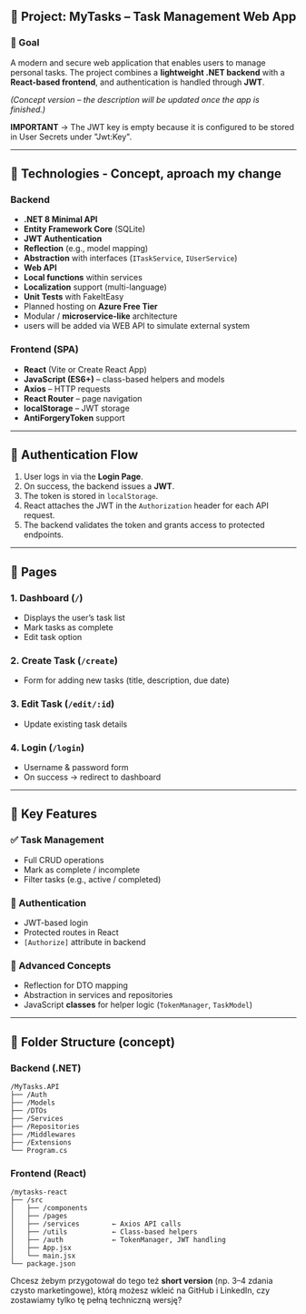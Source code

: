 ## 📄 Project: **MyTasks – Task Management Web App**

### 🎯 Goal

A modern and secure web application that enables users to manage personal tasks.
The project combines a **lightweight .NET backend** with a **React-based frontend**, and authentication is handled through **JWT**.

*(Concept version – the description will be updated once the app is finished.)*

**IMPORTANT** → The JWT key is empty because it is configured to be stored in User Secrets under "Jwt:Key".

---

## 🧱 Technologies - Concept, aproach my change

### Backend

* **.NET 8 Minimal API**
* **Entity Framework Core** (SQLite)
* **JWT Authentication**
* **Reflection** (e.g., model mapping)
* **Abstraction** with interfaces (`ITaskService`, `IUserService`)
* **Web API**
* **Local functions** within services
* **Localization** support (multi-language)
* **Unit Tests** with FakeItEasy
* Planned hosting on **Azure Free Tier**
* Modular / **microservice-like** architecture
* users will be added via WEB API to simulate external system

### Frontend (SPA)

* **React** (Vite or Create React App)
* **JavaScript (ES6+)** – class-based helpers and models
* **Axios** – HTTP requests
* **React Router** – page navigation
* **localStorage** – JWT storage
* **AntiForgeryToken** support

---

## 🔐 Authentication Flow

1. User logs in via the **Login Page**.
2. On success, the backend issues a **JWT**.
3. The token is stored in `localStorage`.
4. React attaches the JWT in the `Authorization` header for each API request.
5. The backend validates the token and grants access to protected endpoints.

---

## 📄 Pages

### 1. **Dashboard** (`/`)

* Displays the user’s task list
* Mark tasks as complete
* Edit task option

### 2. **Create Task** (`/create`)

* Form for adding new tasks (title, description, due date)

### 3. **Edit Task** (`/edit/:id`)

* Update existing task details

### 4. **Login** (`/login`)

* Username & password form
* On success → redirect to dashboard

---

## 🧩 Key Features

### ✅ Task Management

* Full CRUD operations
* Mark as complete / incomplete
* Filter tasks (e.g., active / completed)

### 🔐 Authentication

* JWT-based login
* Protected routes in React
* `[Authorize]` attribute in backend

### 🧠 Advanced Concepts

* Reflection for DTO mapping
* Abstraction in services and repositories
* JavaScript **classes** for helper logic (`TokenManager`, `TaskModel`)

---

## 📁 Folder Structure (concept)

### Backend (.NET)

```
/MyTasks.API
├── /Auth
├── /Models
├── /DTOs
├── /Services
├── /Repositories
├── /Middlewares
├── /Extensions
└── Program.cs
```

### Frontend (React)

```
/mytasks-react
├── /src
│   ├── /components
│   ├── /pages
│   ├── /services        ← Axios API calls
│   ├── /utils           ← Class-based helpers
│   ├── /auth            ← TokenManager, JWT handling
│   ├── App.jsx
│   └── main.jsx
└── package.json
```

Chcesz żebym przygotował do tego też **short version** (np. 3–4 zdania czysto marketingowe), którą możesz wkleić na GitHub i LinkedIn, czy zostawiamy tylko tę pełną techniczną wersję?
